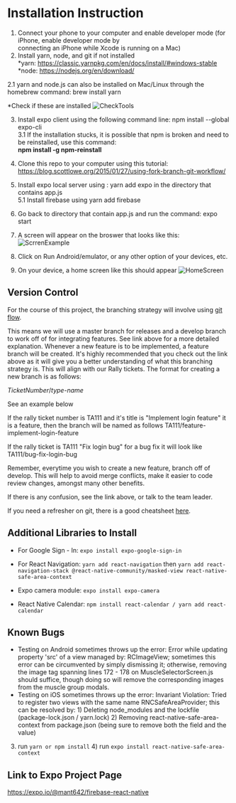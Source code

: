 # Installation Instruction

1. Connect your phone to your computer and enable developer mode (for iPhone, enable developer mode by  
   connecting an iPhone while Xcode is running on a Mac) 
2. Install yarn, node, and git if not installed \
  *yarn: https://classic.yarnpkg.com/en/docs/install/#windows-stable \
  *node: https://nodejs.org/en/download/ 
  
  2.1 yarn and node.js can also be installed on Mac/Linux through the homebrew command: brew install yarn 
  
 
  *Check if these are installed
  ![CheckTools](https://github.com/annguyen2790/firebase-reactnative/blob/master/Tools.PNG)
  
  
3. Install expo client using the following command line: npm install --global expo-cli \
   3.1 If the installation stucks, it is possible that npm is broken and need to be reinstalled, use this command: \
      **npm install -g npm-reinstall**

4. Clone this repo to your computer using this tutorial: https://blog.scottlowe.org/2015/01/27/using-fork-branch-git-workflow/
5. Install expo local server using : yarn add expo in the directory that contains app.js \
5.1 Install firebase using yarn add firebase 

6. Go back to directory that contain app.js and run the command: expo start
7. A screen will appear on the broswer that looks like this: \
    ![ScrrenExample](https://github.com/annguyen2790/firebase-reactnative/blob/master/screenEx.PNG)
    
8. Click on Run Android/emulator, or any other option of your devices, etc.
9. On your device, a home screen like this should appear
    ![HomeScreen](https://github.com/annguyen2790/firebase-reactnative/blob/master/Screenshot_20200920-020003.jpg)

## Version Control
For the course of this project, the branching strategy will involve using [git flow](https://www.atlassian.com/git/tutorials/comparing-workflows/gitflow-workflow).

This means we will use a master branch for releases and a develop branch to work off of for integrating features. See link above for a more detailed explanation. Whenever a new feature is to be implemented, a feature branch will be created. It's highly recommended that you check out the link above as it will give you a better understanding of what this branching strategy is. This will align with our Rally tickets. The format for creating a new branch is as follows:

*TicketNumber*/*type*-*name*

See an example below

If the rally ticket number is TA111 and it's title is "Implement login feature" it is a feature, then the branch will be named as follows
    TA111/feature-implement-login-feature

If the rally ticket is TA111 "Fix login bug" for a bug fix it will look like 
    TA111/bug-fix-login-bug

Remember, everytime you wish to create a new feature, branch off of develop. This will help to avoid merge conflicts, make it easier to code review changes, amongst many other benefits.

If there is any confusion, see the link above, or talk to the team leader.

If you need a refresher on git, there is a good cheatsheet [here](https://www.atlassian.com/git/tutorials/atlassian-git-cheatsheet).

## Additional Libraries to Install
* For Google Sign - In: `expo install expo-google-sign-in`
* For React Navigation: `yarn add react-navigation` then `yarn add react-navigation-stack @react-native-community/masked-view react-native-safe-area-context`

* Expo camera module: `expo install expo-camera`
* React Native Calendar: `npm install react-calendar / yarn add react-calendar`

## Known Bugs 
* Testing on Android sometimes throws up the error: Error while updating property 'src' of a view managed by: RCImageView; sometimes this error can be circumvented by simply       dismissing it; otherwise, removing the image tag spanning lines 172 - 178 on MuscleSelectorScreen.js should suffice, though doing so will remove the corresponding images from 
the muscle group modals. 
* Testing on iOS sometimes throws up the error: Invariant Violation: Tried to register two views with the same name RNCSafeAreaProvider; this can be resolved by: 1) Deleting 
node_modules and the lockfile (package-lock.json / yarn.lock) 2) Removing react-native-safe-area-context from package.json (being sure to remove both the field and the value)
3) run `yarn or npm install` 4) run `expo install react-native-safe-area-context` 

## Link to Expo Project Page
https://expo.io/@mant642/firebase-react-native
